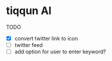 # tiqqun AI

TODO

- [X] convert twitter link to icon
- [ ] twitter feed
- [ ] add option for user to enter keyword?
